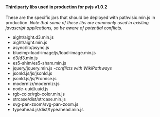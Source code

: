 #### Third party libs used in production for pvjs v1.0.2
These are the specific jars that should be deployed with pathvisio.min.js in production. *Note that some of these libs are commonly used in existing javascript applications, so be aware of potential conflicts.*

* aight/aight.d3.min.js
* aight/aight.min.js
* async/lib/async.js
* blueimp-load-image/js/load-image.min.js
* d3/d3.min.js
* es5-shim/es5-sham.min.js
* jquery/jquery.min.js  *-conflicts with WikiPathways*
* jsonld.js/js/jsonld.js
* jsonld.js/js/Promise.js
* modernizr/modernizr.js
* node-uuid/uuid.js
* rgb-color/rgb-color.min.js
* strcase/dist/strcase.min.js
* svg-pan-zoom/svg-pan-zoom.js
* typeahead.js/dist/typeahead.min.js
